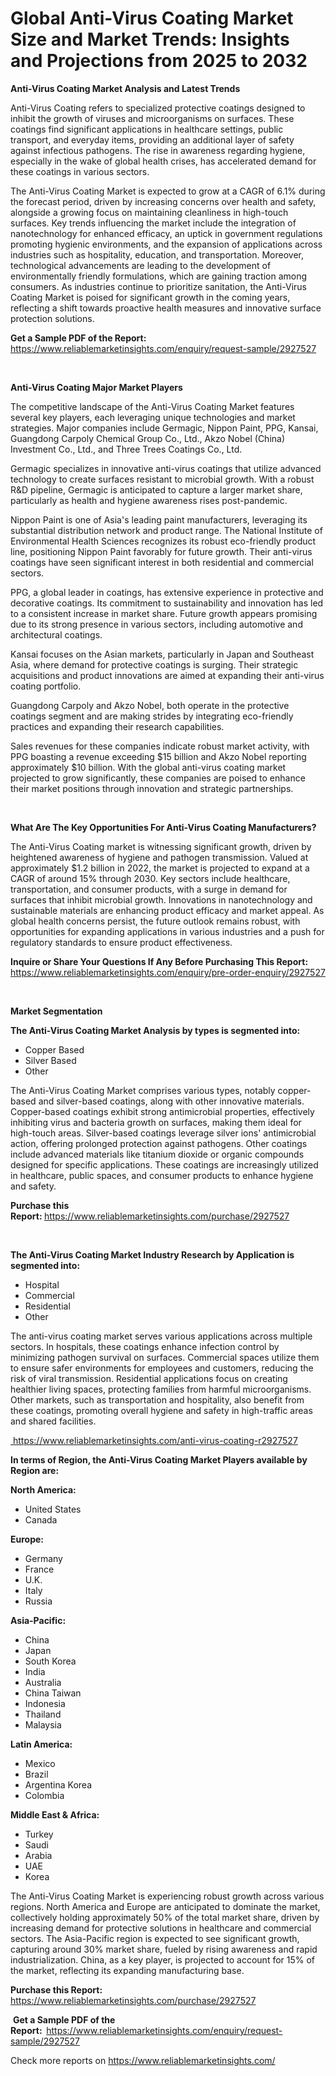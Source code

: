 <p><h1>Global Anti-Virus Coating Market Size and Market Trends: Insights and Projections from 2025 to 2032</h1></p><p><strong>Anti-Virus Coating Market Analysis and Latest Trends</strong></p>
<p><p>Anti-Virus Coating refers to specialized protective coatings designed to inhibit the growth of viruses and microorganisms on surfaces. These coatings find significant applications in healthcare settings, public transport, and everyday items, providing an additional layer of safety against infectious pathogens. The rise in awareness regarding hygiene, especially in the wake of global health crises, has accelerated demand for these coatings in various sectors.</p><p>The Anti-Virus Coating Market is expected to grow at a CAGR of 6.1% during the forecast period, driven by increasing concerns over health and safety, alongside a growing focus on maintaining cleanliness in high-touch surfaces. Key trends influencing the market include the integration of nanotechnology for enhanced efficacy, an uptick in government regulations promoting hygienic environments, and the expansion of applications across industries such as hospitality, education, and transportation. Moreover, technological advancements are leading to the development of environmentally friendly formulations, which are gaining traction among consumers. As industries continue to prioritize sanitation, the Anti-Virus Coating Market is poised for significant growth in the coming years, reflecting a shift towards proactive health measures and innovative surface protection solutions.</p></p>
<p><strong>Get a Sample PDF of the Report:&nbsp;</strong> <a href="https://www.reliablemarketinsights.com/enquiry/request-sample/2927527?utm_campaign=2667&utm_medium=2&utm_source=Github&utm_content=ia&utm_term=12032025&utm_id=anti-virus-coating">https://www.reliablemarketinsights.com/enquiry/request-sample/2927527</a></p>
<p>&nbsp;</p>
<p><strong>Anti-Virus Coating Major Market Players</strong></p>
<p><p>The competitive landscape of the Anti-Virus Coating Market features several key players, each leveraging unique technologies and market strategies. Major companies include Germagic, Nippon Paint, PPG, Kansai, Guangdong Carpoly Chemical Group Co., Ltd., Akzo Nobel (China) Investment Co., Ltd., and Three Trees Coatings Co., Ltd.</p><p>Germagic specializes in innovative anti-virus coatings that utilize advanced technology to create surfaces resistant to microbial growth. With a robust R&D pipeline, Germagic is anticipated to capture a larger market share, particularly as health and hygiene awareness rises post-pandemic.</p><p>Nippon Paint is one of Asia's leading paint manufacturers, leveraging its substantial distribution network and product range. The National Institute of Environmental Health Sciences recognizes its robust eco-friendly product line, positioning Nippon Paint favorably for future growth. Their anti-virus coatings have seen significant interest in both residential and commercial sectors.</p><p>PPG, a global leader in coatings, has extensive experience in protective and decorative coatings. Its commitment to sustainability and innovation has led to a consistent increase in market share. Future growth appears promising due to its strong presence in various sectors, including automotive and architectural coatings.</p><p>Kansai focuses on the Asian markets, particularly in Japan and Southeast Asia, where demand for protective coatings is surging. Their strategic acquisitions and product innovations are aimed at expanding their anti-virus coating portfolio.</p><p>Guangdong Carpoly and Akzo Nobel, both operate in the protective coatings segment and are making strides by integrating eco-friendly practices and expanding their research capabilities. </p><p>Sales revenues for these companies indicate robust market activity, with PPG boasting a revenue exceeding $15 billion and Akzo Nobel reporting approximately $10 billion. With the global anti-virus coating market projected to grow significantly, these companies are poised to enhance their market positions through innovation and strategic partnerships.</p></p>
<p>&nbsp;</p>
<p><strong>What Are The Key Opportunities For Anti-Virus Coating Manufacturers?</strong></p>
<p><p>The Anti-Virus Coating market is witnessing significant growth, driven by heightened awareness of hygiene and pathogen transmission. Valued at approximately $1.2 billion in 2022, the market is projected to expand at a CAGR of around 15% through 2030. Key sectors include healthcare, transportation, and consumer products, with a surge in demand for surfaces that inhibit microbial growth. Innovations in nanotechnology and sustainable materials are enhancing product efficacy and market appeal. As global health concerns persist, the future outlook remains robust, with opportunities for expanding applications in various industries and a push for regulatory standards to ensure product effectiveness.</p></p>
<p><strong>Inquire or Share Your Questions If Any Before Purchasing This Report:</strong> <a href="https://www.reliablemarketinsights.com/enquiry/pre-order-enquiry/2927527?utm_campaign=2667&utm_medium=2&utm_source=Github&utm_content=ia&utm_term=12032025&utm_id=anti-virus-coating">https://www.reliablemarketinsights.com/enquiry/pre-order-enquiry/2927527</a></p>
<p>&nbsp;</p>
<p><strong>Market Segmentation</strong></p>
<p><strong>The Anti-Virus Coating Market Analysis by types is segmented into:</strong></p>
<p><ul><li>Copper Based</li><li>Silver Based</li><li>Other</li></ul></p>
<p><p>The Anti-Virus Coating Market comprises various types, notably copper-based and silver-based coatings, along with other innovative materials. Copper-based coatings exhibit strong antimicrobial properties, effectively inhibiting virus and bacteria growth on surfaces, making them ideal for high-touch areas. Silver-based coatings leverage silver ions' antimicrobial action, offering prolonged protection against pathogens. Other coatings include advanced materials like titanium dioxide or organic compounds designed for specific applications. These coatings are increasingly utilized in healthcare, public spaces, and consumer products to enhance hygiene and safety.</p></p>
<p><strong>Purchase this Report:&nbsp;</strong><a href="https://www.reliablemarketinsights.com/purchase/2927527?utm_campaign=2667&utm_medium=2&utm_source=Github&utm_content=ia&utm_term=12032025&utm_id=anti-virus-coating">https://www.reliablemarketinsights.com/purchase/2927527</a></p>
<p>&nbsp;</p>
<p><strong>The Anti-Virus Coating Market Industry Research by Application is segmented into:</strong></p>
<p><ul><li>Hospital</li><li>Commercial</li><li>Residential</li><li>Other</li></ul></p>
<p><p>The anti-virus coating market serves various applications across multiple sectors. In hospitals, these coatings enhance infection control by minimizing pathogen survival on surfaces. Commercial spaces utilize them to ensure safer environments for employees and customers, reducing the risk of viral transmission. Residential applications focus on creating healthier living spaces, protecting families from harmful microorganisms. Other markets, such as transportation and hospitality, also benefit from these coatings, promoting overall hygiene and safety in high-traffic areas and shared facilities.</p></p>
<p><a href="https://www.reliablemarketinsights.com/anti-virus-coating-r2927527?utm_campaign=2667&utm_medium=2&utm_source=Github&utm_content=ia&utm_term=12032025&utm_id=anti-virus-coating">&nbsp;https://www.reliablemarketinsights.com/anti-virus-coating-r2927527</a></p>
<p><strong>In terms of Region, the Anti-Virus Coating Market Players available by Region are:</strong></p>
<p>
    <p> <strong> North America: </strong>
        <ul>
            <li>United States</li>
            <li>Canada</li>
        </ul>
        </p> 
    <p> <strong> Europe: </strong>
        <ul>
            <li>Germany</li>
            <li>France</li>
            <li>U.K.</li>
            <li>Italy</li>
            <li>Russia</li>
        </ul>
        </p> 
    <p> <strong> Asia-Pacific: </strong>
        <ul>
            <li>China</li>
            <li>Japan</li>
            <li>South Korea</li>
            <li>India</li>
            <li>Australia</li>
            <li>China Taiwan</li>
            <li>Indonesia</li>
            <li>Thailand</li>
            <li>Malaysia</li>
        </ul>
        </p> 
    <p> <strong> Latin America: </strong>
        <ul>
            <li>Mexico</li>
            <li>Brazil</li>
            <li>Argentina Korea</li>
            <li>Colombia</li>
        </ul>
        </p> 
    <p> <strong> Middle East & Africa: </strong>
        <ul>
            <li>Turkey</li>
            <li>Saudi</li>
            <li>Arabia</li>
            <li>UAE</li>
            <li>Korea</li>
        </ul>
    </p>
    </p>
<p><p>The Anti-Virus Coating Market is experiencing robust growth across various regions. North America and Europe are anticipated to dominate the market, collectively holding approximately 50% of the total market share, driven by increasing demand for protective solutions in healthcare and commercial sectors. The Asia-Pacific region is expected to see significant growth, capturing around 30% market share, fueled by rising awareness and rapid industrialization. China, as a key player, is projected to account for 15% of the market, reflecting its expanding manufacturing base.</p></p>
<p><strong>Purchase this Report: </strong><a href="https://www.reliablemarketinsights.com/purchase/2927527?utm_campaign=2667&utm_medium=2&utm_source=Github&utm_content=ia&utm_term=12032025&utm_id=anti-virus-coating">https://www.reliablemarketinsights.com/purchase/2927527</a></p>
<p>&nbsp;<strong>Get a Sample PDF of the Report:&nbsp;&nbsp;</strong><a href="https://www.reliablemarketinsights.com/enquiry/request-sample/2927527?utm_campaign=2667&utm_medium=2&utm_source=Github&utm_content=ia&utm_term=12032025&utm_id=anti-virus-coating">https://www.reliablemarketinsights.com/enquiry/request-sample/2927527</a></p>
<p><strong></strong></p>
<p>Check more reports on <a href="https://www.reliablemarketinsights.com/?utm_campaign=2667&utm_medium=2&utm_source=Github&utm_content=ia&utm_term=12032025&utm_id=anti-virus-coating">https://www.reliablemarketinsights.com/</a></p>
